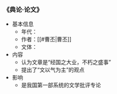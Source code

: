 ### 《典论·论文》

- 基本信息
	- 年代：
	- 作者：[[#曹丕|曹丕]]
	- 文体：
- 内容
	- 认为文章是“经国之大业，不朽之盛事”
	- 提出了“文以气为主”的观点
- 影响
	- 是我国第一部系统的文学批评专论